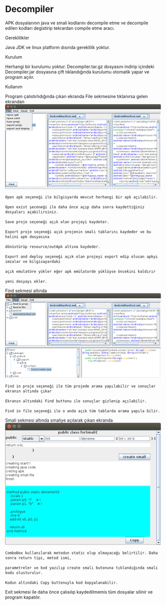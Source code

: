# Decompiler
APK dosyalarının java ve smali kodlarını decompile etme ve decompile edilen kodları degistirip tekrardan compile etme aracı.

Gereklilikler

  Java JDK ve linux platform dısında gereklilik yoktur.
  
 Kurulum
 
  Herhangi bir kurulumu yoktur. Decompiler.tar.gz dosyasını indirip içindeki Decompiler.jar dosyasına çift tıklandığında kurulumu otomatik yapar ve program açılır.
 
 Kullanım
 
 Program çalıstırlıdığında çıkan ekranda File sekmesine tıklanırsa gelen ekrandan
 ![file](https://github.com/EnesAltinisik/Decompiler/blob/master/foto/file.png?raw=true)

	Open apk seçeneği ile bilgisyarda mevcut herhangi bir apk açılabilir.
  
	Open exist şeceneği ile daha önce açıp daha sonra kaydettiğiniz dosyaları açabilirsiniz.

	Save proje seçeneği açık olan projeyi kaydeter.

	Export proje seçeneği açık projenin smali tablarını kaydeder ve bu halini apk dosyasına 

	dönüstürüp resource/outApk altına kaydeder.

	Export and deploy seçeneği açık olan projeyi export edip olusan apkyı imzalar ve bilgisayardaki 

	açık emulatöre yükler eğer apk emülatorde yüklüyse öncekini kaldırır

	yeni dosyayı ekler.
  
Find sekmesi altında
![find](https://github.com/EnesAltinisik/Decompiler/blob/master/foto/find.png?raw=true)

	Find in proje seçeneği ile tüm projede arama yapılabilir ve sonuçlar ekranın altında çıkar 

	Ekranın altındaki Find buttonu ile sonuçlar gizlenip açılabilir.

	Find in file seçeneği ile o anda açık tüm tablarda arama yapıla bilir.
  
Smali sekmesi altında smaliye açılarak çıkan ekranda
![smali](https://github.com/EnesAltinisik/Decompiler/blob/master/foto/smali.png?raw=true)

	ComboBox kullanılarak metodun static olup olmayacağı belirtilir. Daha sonra return tipi, metod ismi, 

	parametreler ve kod yazılıp create smali butonuna tıklandığında smali kodu olusturulur. 

	Kodun altındaki Copy buttonuyla kod kopyalanabilir.
  
 Exit sekmesi ile daha önce çalısılıp kaydedilmemis tüm dosyalar silinir ve program kapatılır.
